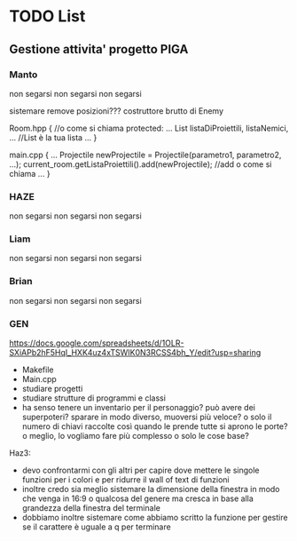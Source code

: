 # TODO List

## Gestione attivita' progetto PIGA

### Manto
non segarsi non segarsi non segarsi

sistemare remove
posizioni???
costruttore brutto di Enemy

Room.hpp {   //o come si chiama
    protected:
        ...
        List listaDiProiettili, listaNemici, ...   //List è la tua lista
        ...
}

main.cpp {
    ...
    Projectile newProjectile = Projectile(parametro1, parametro2, ...);
    current_room.getListaProiettili().add(newProjectile);  //add o come si chiama
    ...
}

### HAZE
non segarsi non segarsi non segarsi

### Liam
non segarsi non segarsi non segarsi


### Brian
non segarsi non segarsi non segarsi

### GEN
https://docs.google.com/spreadsheets/d/1OLR-SXiAPb2hF5HqI_HXK4uz4xTSWIK0N3RCSS4bh_Y/edit?usp=sharing

- Makefile
- Main.cpp
- studiare progetti
- studiare strutture di programmi e classi
- ha senso tenere un inventario per il personaggio? può avere dei superpoteri? sparare in modo diverso, muoversi più veloce? o solo il numero di chiavi raccolte così quando le prende tutte si aprono le porte? o meglio, lo vogliamo fare più complesso o solo le cose base?

Haz3:
- devo confrontarmi con gli altri per capire dove mettere le singole funzioni per i colori e per ridurre il wall of text di funzioni
- inoltre credo sia meglio sistemare la dimensione della finestra in modo che venga in 16:9 o qualcosa del genere ma cresca in base alla grandezza della finestra del terminale
- dobbiamo inoltre sistemare come abbiamo scritto la funzione per gestire se il carattere è uguale a q per terminare